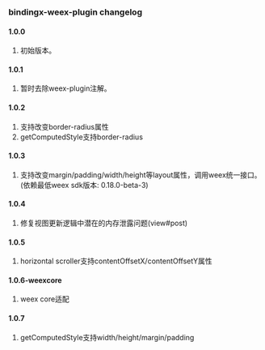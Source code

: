 ### bindingx-weex-plugin changelog

#### 1.0.0

1. 初始版本。

#### 1.0.1

1. 暂时去除weex-plugin注解。

#### 1.0.2

1. 支持改变border-radius属性
2. getComputedStyle支持border-radius

#### 1.0.3

1. 支持改变margin/padding/width/height等layout属性，调用weex统一接口。 (依赖最低weex sdk版本: 0.18.0-beta-3)

#### 1.0.4

1. 修复视图更新逻辑中潜在的内存泄露问题(view#post)

#### 1.0.5

1. horizontal scroller支持contentOffsetX/contentOffsetY属性

#### 1.0.6-weexcore

1. weex core适配

#### 1.0.7

1. getComputedStyle支持width/height/margin/padding